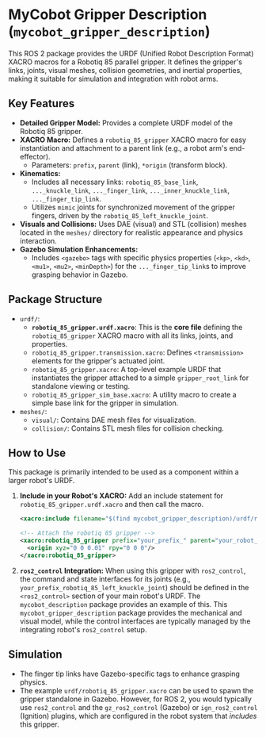 # MyCobot Gripper Description (`mycobot_gripper_description`)

This ROS 2 package provides the URDF (Unified Robot Description Format) XACRO macros for a Robotiq 85 parallel gripper. It defines the gripper's links, joints, visual meshes, collision geometries, and inertial properties, making it suitable for simulation and integration with robot arms.

## Key Features

*   **Detailed Gripper Model:** Provides a complete URDF model of the Robotiq 85 gripper.
*   **XACRO Macro:** Defines a `robotiq_85_gripper` XACRO macro for easy instantiation and attachment to a parent link (e.g., a robot arm's end-effector).
    *   Parameters: `prefix`, `parent` (link), `*origin` (transform block).
*   **Kinematics:**
    *   Includes all necessary links: `robotiq_85_base_link`, `..._knuckle_link`, `..._finger_link`, `..._inner_knuckle_link`, `..._finger_tip_link`.
    *   Utilizes `mimic` joints for synchronized movement of the gripper fingers, driven by the `robotiq_85_left_knuckle_joint`.
*   **Visuals and Collisions:** Uses DAE (visual) and STL (collision) meshes located in the `meshes/` directory for realistic appearance and physics interaction.
*   **Gazebo Simulation Enhancements:**
    *   Includes `<gazebo>` tags with specific physics properties (`<kp>`, `<kd>`, `<mu1>`, `<mu2>`, `<minDepth>`) for the `..._finger_tip_link`s to improve grasping behavior in Gazebo.

## Package Structure

*   `urdf/`:
    *   **`robotiq_85_gripper.urdf.xacro`**: This is the **core file** defining the `robotiq_85_gripper` XACRO macro with all its links, joints, and properties.
    *   `robotiq_85_gripper.transmission.xacro`: Defines `<transmission>` elements for the gripper's actuated joint.
    *   `robotiq_85_gripper.xacro`: A top-level example URDF that instantiates the gripper attached to a simple `gripper_root_link` for standalone viewing or testing. 
    *   `robotiq_85_gripper_sim_base.xacro`: A utility macro to create a simple base link for the gripper in simulation.
*   `meshes/`:
    *   `visual/`: Contains DAE mesh files for visualization.
    *   `collision/`: Contains STL mesh files for collision checking.

## How to Use

This package is primarily intended to be used as a component within a larger robot's URDF.

1.  **Include in your Robot's XACRO:**
    Add an include statement for `robotiq_85_gripper.urdf.xacro` and then call the macro.

    ```xml
    <xacro:include filename="$(find mycobot_gripper_description)/urdf/robotiq_85_gripper.urdf.xacro" />

    <!-- Attach the robotiq 85 gripper -->
    <xacro:robotiq_85_gripper prefix="your_prefix_" parent="your_robot_tool_link">
      <origin xyz="0 0 0.01" rpy="0 0 0"/>
    </xacro:robotiq_85_gripper>
    ```

2.  **`ros2_control` Integration:**
    When using this gripper with `ros2_control`, the command and state interfaces for its joints (e.g., `your_prefix_robotiq_85_left_knuckle_joint`) should be defined in the `<ros2_control>` section of your main robot's URDF. The `mycobot_description` package provides an example of this. This `mycobot_gripper_description` package provides the mechanical and visual model, while the control interfaces are typically managed by the integrating robot's `ros2_control` setup.

## Simulation

*   The finger tip links have Gazebo-specific tags to enhance grasping physics.
*   The example `urdf/robotiq_85_gripper.xacro` can be used to spawn the gripper standalone in Gazebo. However, for ROS 2, you would typically use `ros2_control` and the `gz_ros2_control` (Gazebo) or `ign_ros2_control` (Ignition) plugins, which are configured in the robot system that *includes* this gripper.
